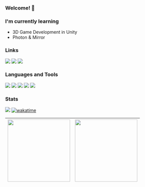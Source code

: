 ### Welcome! :wave:

### I'm currently learning
- 3D Game Development in Unity
- Photon & Mirror

### Links
[<img src="https://img.shields.io/badge/linkedin-%230D1117.svg?&style=for-the-badge&logo=linkedin&logoColor=00b58f" />](https://www.linkedin.com/in/gabrielamilet/) [<img src="https://img.shields.io/badge/Itch.io-0D1117?style=for-the-badge&logo=itchdotio&logoColor=00b58f" />](https://jasbrela.itch.io) [<img src="https://img.shields.io/badge/-Behance-0D1117?style=for-the-badge&logo=behance&logoColor=00b58f" />](https://behance.net/gabrielamilet)
<!-- [<img src="" />]() -->

### Languages and Tools
<img src="https://img.shields.io/badge/Unity-0D1117?style=for-the-badge&logo=unity&logoColor=00b58f"> <img src="https://img.shields.io/badge/C%23-0D1117?style=for-the-badge&logo=c-sharp&logoColor=00b58f"> <img src="https://img.shields.io/badge/Cocos%20Creator-0D1117?style=for-the-badge&logo=cocos&logoColor=00b58f"> <img src="https://img.shields.io/badge/TypeScript-0D1117?style=for-the-badge&logo=typescript&logoColor=00b58f"> <img src="https://img.shields.io/badge/Git-0D1117?style=for-the-badge&logo=git&logoColor=00b58f">

<!-- <img src=""> -->

### Stats
![](https://komarev.com/ghpvc/?username=jasbrela&label=❤&color=00b58f) [![wakatime](https://wakatime.com/badge/user/9400f2ac-e442-4aad-ac8a-ae5f26918eb3.svg)](https://wakatime.com/@9400f2ac-e442-4aad-ac8a-ae5f26918eb3)

|<img height="200em" src="https://github-readme-stats.vercel.app/api?username=jasbrela&count_private=true&show_icons=true&hide_border=true&bg_color=0D1117&text_color=d6d6d6&title_color=00b58f&icon_color=00b58f" /> | <img height="200em" src="https://github-readme-stats.vercel.app/api/wakatime?username=jasbrela&hide_border=true&bg_color=0D1117&text_color=d6d6d6&title_color=00b58f&langs_count=2"/> | 
| ------------- | ------------- |  
